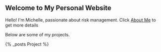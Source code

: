 <body>
    <main>
        <section>
            <h2>Welcome to My Personal Website</h2>
            <p>Hello! I'm Michelle, passionate about risk management. Click <a href="https://michelleziqi.github.io/about%20me/">About Me</a> to get more details </p>
            <p>Below are some of my projects.</p>
        </section>
        <section>
            {% _posts Project %}
        </section>
    </main>
</body>
</html>

